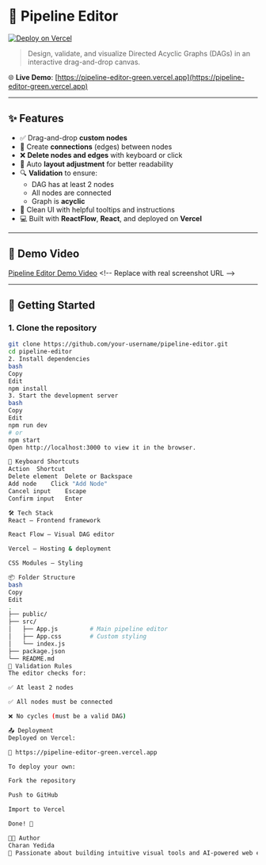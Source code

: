 # 🔧 Pipeline Editor

[![Deploy on Vercel](https://vercel.com/button)](https://vercel.com/new)

> Design, validate, and visualize Directed Acyclic Graphs (DAGs) in an interactive drag-and-drop canvas.

🌐 **Live Demo**: [https://pipeline-editor-green.vercel.app](https://pipeline-editor-green.vercel.app)

---

## ✨ Features

- ✅ Drag-and-drop **custom nodes**
- 🔄 Create **connections** (edges) between nodes
- ❌ **Delete nodes and edges** with keyboard or click
- 📐 Auto **layout adjustment** for better readability
- 🔍 **Validation** to ensure:
  - DAG has at least 2 nodes
  - All nodes are connected
  - Graph is **acyclic**
- 🎨 Clean UI with helpful tooltips and instructions
- 💻 Built with **ReactFlow**, **React**, and deployed on **Vercel**

---

## 📸 Demo Video

[Pipeline Editor Demo Video]([https://user-images.githubusercontent.com/placeholder/screenshot.png](https://drive.google.com/file/d/1jTv_92Fgs5YvmZKtjPBur5e0T8TOqqJS/view?usp=drive_link)) <!-- Replace with real screenshot URL -->

---

## 🚀 Getting Started

### 1. Clone the repository

```bash
git clone https://github.com/your-username/pipeline-editor.git
cd pipeline-editor
2. Install dependencies
bash
Copy
Edit
npm install
3. Start the development server
bash
Copy
Edit
npm run dev
# or
npm start
Open http://localhost:3000 to view it in the browser.

🧠 Keyboard Shortcuts
Action	Shortcut
Delete element	Delete or Backspace
Add node	Click "Add Node"
Cancel input	Escape
Confirm input	Enter

🛠 Tech Stack
React – Frontend framework

React Flow – Visual DAG editor

Vercel – Hosting & deployment

CSS Modules – Styling

📦 Folder Structure
bash
Copy
Edit
.
├── public/
├── src/
│   ├── App.js         # Main pipeline editor
│   ├── App.css        # Custom styling
│   └── index.js
├── package.json
└── README.md
🧪 Validation Rules
The editor checks for:

✅ At least 2 nodes

✅ All nodes must be connected

❌ No cycles (must be a valid DAG)

📤 Deployment
Deployed on Vercel:

🔗 https://pipeline-editor-green.vercel.app

To deploy your own:

Fork the repository

Push to GitHub

Import to Vercel

Done! 🚀

👨‍💻 Author
Charan Yedida
🚀 Passionate about building intuitive visual tools and AI-powered web experiences.
